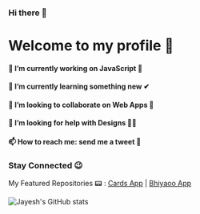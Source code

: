 ### Hi there 👋
# Welcome to my profile 🙌

#### 🔭 I’m currently working on JavaScript 🌟
#### 🌱 I’m currently learning something new ✔
#### 👯 I’m looking to collaborate on Web Apps 🎉
#### 🤔 I’m looking for help with Designs 🐱‍👤
#### 📫 How to reach me: send me a tweet 📱

### Stay Connected 😉

My Featured Repositories :pager:	: 
[Cards App](https://github.com/JayeshTiwari03/Sep-Cards-App) | 
[Bhiyaoo App](https://github.com/JayeshTiwari03/Sep-Venue-App)

![Jayesh's GitHub stats](https://github-readme-stats.vercel.app/api?username=jayeshtiwari03)
